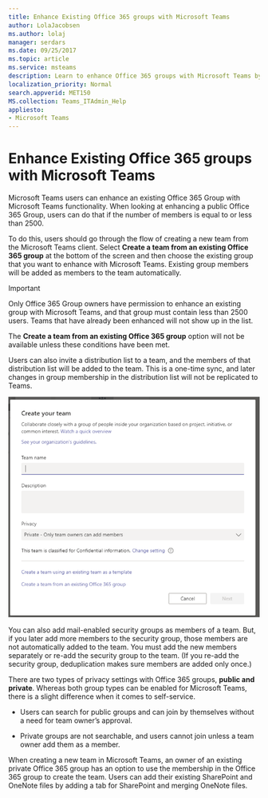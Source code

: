 ```yaml
---
title: Enhance Existing Office 365 groups with Microsoft Teams
author: LolaJacobsen
ms.author: lolaj
manager: serdars
ms.date: 09/25/2017
ms.topic: article
ms.service: msteams
description: Learn to enhance Office 365 groups with Microsoft Teams by inviting a ditribution list to a team, add mail-enabled security groups, and more.
localization_priority: Normal
search.appverid: MET150
MS.collection: Teams_ITAdmin_Help
appliesto: 
- Microsoft Teams
---
```


Enhance Existing Office 365 groups with Microsoft Teams
=======================================================

Microsoft Teams users can enhance an existing Office 365 Group with Microsoft Teams functionality. When looking at enhancing a public Office 365 Group, users can do that if the number of members is equal to or less than 2500.

To do this, users should go through the flow of creating a new team from the Microsoft Teams client. Select **Create a team from an existing Office 365 group** at the bottom of the screen and then choose the existing group that you want to enhance with Microsoft Teams. Existing group members will be added as members to the team automatically.

> [!IMPORTANT]
> Only Office 365 Group owners have permission to enhance an existing group  with Microsoft Teams, and that group must contain less than 2500 users. Teams that have already been enhanced will not show up in the list.
>
>The **Create a team from an existing Office 365 group** option will not be available unless these conditions have been met.


Users can also invite a distribution list to a team, and the members of that distribution list will be added to the team. This is a one-time sync, and later changes in group membership in the distribution list will not be replicated to Teams. 

![Screenshots in a sequence show the invitation of a distribution list and its members to a team.](media/Enhance_Existing_Office_365_groups_with_Microsoft_Teams_image2.png)

You can also add mail-enabled security groups as members of a team. But, if you later add more members to the security group, those members are not automatically added to the team. You must add the new members separately or re-add the security group to the team. (If you re-add the security group, deduplication makes sure members are added only once.)

There are two types of privacy settings with Office 365 groups, **public and private**. Whereas both group types can be enabled for Microsoft Teams, there is a slight difference when it comes to self-service.

-   Users can search for public groups and can join by themselves without a need for team owner’s approval.

-   Private groups are not searchable, and users cannot join unless a team owner add them as a member.

When creating a new team in Microsoft Teams, an owner of an existing private Office 365 group has an option to use the membership in the Office 365 group to create the team. Users can add their existing SharePoint and OneNote files by adding a tab for SharePoint and merging OneNote files.
